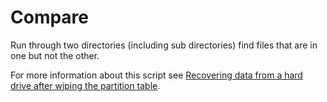 # Compare

Run through two directories (including sub directories) find files that are in one but not the other.

For more information about this script see [Recovering data from a hard drive after wiping the partition table](https://xo.tc/recovering-data-from-a-hard-drive-after-wiping-the-partition-table.html).
